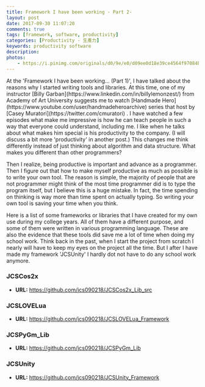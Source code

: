 ```yaml
---
title: Framework I have been working - Part 2-
layout: post
date: 2017-09-30 11:07:20
comments: true
tags: [framework, software, productivity]
categories: [Productivity - 生產力]
keywords: productivity software
description: 
photos:
	- https://i.pinimg.com/originals/d0/9e/e0/d09ee0d18e39ce4564f97084b17e527f.jpg
---
```


<div class="panel-text-left">
At the 'Framework I have been working... (Part 1)', I have talked about the
reasons why I started writing tools and libraries. At this time, one of my
instructor
[Billy Garban](https://www.linkedin.com/in/billylemonzest/)
from Academy of Art University suggests me to watch
[Handmade Hero](https://www.youtube.com/user/handmadeheroarchive)
series that host by
[Casey Muratori](https://twitter.com/cmuratori)
. I have watched a few episodes what make me impressive is how he can teach
people in such a way that everyone could understand, including me. I like
when he talks about what makes him special is his productivity to the
company. (I will discuss a bit more 'productivity' in another post.) This
changes me think differently instead of just thinking about algorithm and
data structure. What makes you different than other programmers?

<!-- more -->

Then I realize, being productive is important and advance as a programmer.
Then I figure out that how to make myself productive as much as possible
is to write your own tool. The reason is simple, the majority of people
that are not programmer might think of the most time programmer did is
to type the program itself, but I believe this is a huge mistake. In fact,
the time spending on thinking is way more than time spent on actually typing.
So writing your own tool is saving your time when you think.

Here is a list of some frameworks or libraries that I have created for my
own use during my college years. All of them have a different purpose, and
some of them were written in various programming language. These are also
the evidence that these tools did save me a lot of time when doing my school
work. Think back in the past, when I start the project from scratch I nearly
will have to keep my eyes on the project all the time. But I after I have made
my framework 'JCSUnity' I hardly dot not have to do any school work anymore.

### JCSCos2x
* **URL:** https://github.com/jcs090218/JCSCos2x_Lib_src

### JCSLOVELua
* **URL:** https://github.com/jcs090218/JCSLOVELua_Framework

### JCSPyGm_Lib
* **URL:** https://github.com/jcs090218/JCSPyGm_Lib

### JCSUnity
* **URL:** https://github.com/jcs090218/JCSUnity_Framework
